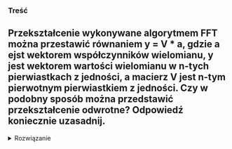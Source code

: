 ### Treść

Przekształcenie wykonywane algorytmem FFT można przestawić równaniem y = V * a, gdzie a ejst wektorem współczynników wielomianu, y jest wektorem wartości wielomianu w n-tych pierwiastkach z jedności, a macierz V jest n-tym pierwotnym pierwiastkiem z jedności. Czy w podobny sposób można przedstawić przekształcenie odwrotne? Odpowiedź koniecznie uzasadnij.
------
<details><summary>Rozwiązanie</summary>
<p>
  
  Tak
  $y = V \cdot a$
  $V^{-1} \cdot y = a$
  Możemy odwrócić przekształcenie, ponieważ macierz V nie jest osobliwa.

